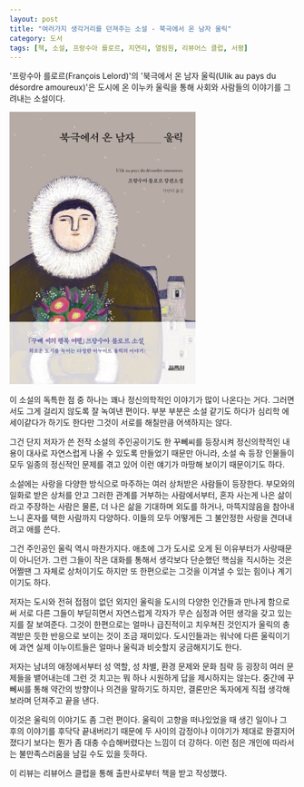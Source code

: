 ```yaml
---
layout: post
title: "여러가지 생각거리를 던져주는 소설 - 북극에서 온 남자 울릭"
category: 도서
tags: [책, 소설, 프랑수아 를로르, 지연리, 열림원, 리뷰어스 클럽, 서평]
---
```


'프랑수아 를로르(François Lelord)'의
'북극에서 온 남자 울릭(Ulik au pays du désordre amoureux)'은
도시에 온 이누카 울릭을 통해 사회와 사람들의 이야기를 그려내는 소설이다.

![표지](/images/book/ulik-au-pays-du-desordre-amoureux-book-h480.jpg)

이 소설의 독특한 점 중 하나는
꽤나 정신의학적인 이야기가 많이 나온다는 거다.
그러면서도 그게 걸리지 않도록 잘 녹여낸 편이다.
부분 부분은 소설 같기도 하다가 심리학 에세이같다가 하기도 한다만
그것이 서로를 해칠만큼 어색하지는 않다.

그건 단지 저자가 쓴 전작 소설의 주인공이기도 한 꾸뻬씨를 등장시켜
정신의학적인 내용이 대사로 자연스럽게 나올 수 있도록 만들었기 때문만 아니라,
소설 속 등장 인물들이 모두 일종의 정신적인 문제를 겪고 있어 이런 얘기가 마땅해 보이기 때문이기도 하다.

소설에는 사랑을 다양한 방식으로 마주하는 여러 상처받은 사람들이 등장한다.
부모와의 일화로 받은 상처를 안고 그러한 관계를 거부하는 사람에서부터,
혼자 사는게 나은 삶이라고 주장하는 사람은 물론,
더 나은 삶을 기대하며 외도를 하거나,
마뜩지않음을 참아내느니 혼자를 택한 사람까지 다양하다.
이들의 모두 어떻게든 그 불안정한 사랑을 견뎌내려고 애를 쓴다.

그건 주인공인 울릭 역시 마찬가지다.
애초에 그가 도시로 오게 된 이유부터가 사랑때문이 아니던가.
그런 그들이 작은 대화를 통해서 생각보다 단순했던 핵심을 직시하는 것은
어쩔땐 그 자체로 상처이기도 하지만
또 한편으로는 그것을 이겨낼 수 있는 힘이나 계기이기도 하다.

저자는 도시와 전혀 접점이 없던 외지인 울릭을 도시의 다양한 인간들과 만나게 함으로써
서로 다른 그들이 부딛히면서
자연스럽게 각자가 무슨 심정과 어떤 생각을 갖고 있는지를 잘 보여준다.
그것이 한편으로는 얼마나 급진적이고 치우쳐진 것인지가 울릭의 충격받은 듯한 반응으로 보이는 것이 조금 재미있다.
도시인들과는 워낙에 다른 울릭이기에 과연 실제 이누이트들은 얼마나 울릭과 비슷할지 궁금해지기도 한다.

저자는 남녀의 애정에서부터 성 역할, 성 차별, 환경 문제와 문화 침략 등 굉장히 여러 문제들을 뱉어내는데
그런 것 치고는 뭐 하나 시원하게 답을 제시하지는 않는다.
중간에 꾸뻬씨를 통해 약간의 방향이나 의견을 말하기도 하지만,
결론만은 독자에게 직접 생각해보라며 던져주고 끝을 낸다.

이것은 울릭의 이야기도 좀 그런 편이다.
울릭이 고향을 떠나있었을 때 생긴 일이나
그 후의 이야기를 후닥닥 끝내버리기 때문에
두 사이의 감정이나 이야기가 제대로 완결지어졌다기 보다는
뭔가 좀 대충 수습해버렸다는 느낌이 더 강하다.
이런 점은 개인에 따라서는 불만족스러움을 남길 수도 있을 듯하다.



<div class="im im-info">
이 리뷰는 리뷰어스 클럽을 통해 출판사로부터 책을 받고 작성했다.
</div>

